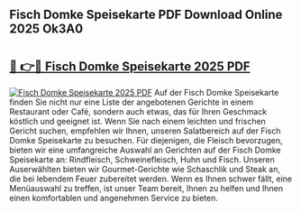 ## Fisch Domke Speisekarte PDF Download Online 2025 Ok3A0

# <h2><a href="http://gcak2g.nevu.top/?p=Fisch+Domke+Speisekarte">🔗 👉🔴 Fisch Domke Speisekarte 2025 PDF</a></h2>

[![Fisch Domke Speisekarte 2025 PDF](https://i.imgur.com/dBaPXMq.png)](http://gcak2g.nevu.top/?p=Fisch+Domke+Speisekarte)
Auf der Fisch Domke Speisekarte finden Sie nicht nur eine Liste der angebotenen Gerichte in einem Restaurant oder Café, sondern auch etwas, das für Ihren Geschmack köstlich und geeignet ist. Wenn Sie nach einem leichten und frischen Gericht suchen, empfehlen wir Ihnen, unseren Salatbereich auf der Fisch Domke Speisekarte zu besuchen. Für diejenigen, die Fleisch bevorzugen, bieten wir eine umfangreiche Auswahl an Gerichten auf der Fisch Domke Speisekarte an: Rindfleisch, Schweinefleisch, Huhn und Fisch. Unseren Auserwählten bieten wir Gourmet-Gerichte wie Schaschlik und Steak an, die bei lebendem Feuer zubereitet werden. Wenn es Ihnen schwer fällt, eine Menüauswahl zu treffen, ist unser Team bereit, Ihnen zu helfen und Ihnen einen komfortablen und angenehmen Service zu bieten.
